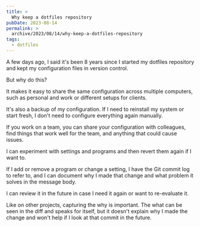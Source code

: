 ```yaml
---
title: >
  Why keep a dotfiles repository
pubDate: 2023-08-14
permalink: >
  archive/2023/08/14/why-keep-a-dotfiles-repository
tags:
  - dotfiles
---
```


A few days ago, I said it's been 8 years since I started my dotfiles repository and kept my configuration files in version control.

But why do this?

It makes it easy to share the same configuration across multiple computers, such as personal and work or different setups for clients.

It's also a backup of my configuration. If I need to reinstall my system or start fresh, I don't need to configure everything again manually.

If you work on a team, you can share your configuration with colleagues, find things that work well for the team, and anything that could cause issues.

I can experiment with settings and programs and then revert them again if I want to.

If I add or remove a program or change a setting, I have the Git commit log to refer to, and I can document why I made that change and what problem it solves in the message body.

I can review it in the future in case I need it again or want to re-evaluate it.

Like on other projects, capturing the why is important. The what can be seen in the diff and speaks for itself, but it doesn't explain why I made the change and won't help if I look at that commit in the future.
